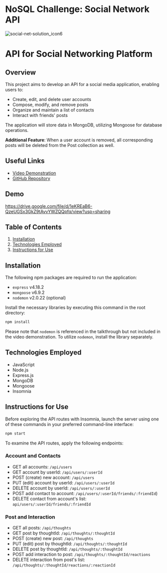 # NoSQL Challenge: Social Network API

![social-net-solution_icon6](https://user-images.githubusercontent.com/113915529/228991431-569833c3-27bf-424c-901a-66d4262aab52.svg)


# API for Social Networking Platform

## Overview

This project aims to develop an API for a social media application, enabling users to:

- Create, edit, and delete user accounts
- Compose, modify, and remove posts 
- Organize and maintain a list of contacts
- Interact with friends' posts 

The application will store data in MongoDB, utilizing Mongoose for database operations.

**Additional Feature**: When a user account is removed, all corresponding posts will be deleted from the Post collection as well.

## Useful Links

- [Video Demonstration](https://drive.google.com/file/d/1OMxufnhKiMKmHG6DrOn8T41RHa73WXCv/view?usp=sharing)
- [GitHub Repository](https://github.com/naodhu)

## Demo

https://drive.google.com/file/d/1eKREaB6-QzeUGSx3GkZ9tAvvYWZQQpfq/view?usp=sharing



## Table of Contents

1. [Installation](#installation)
2. [Technologies Employed](#technologies-employed)
3. [Instructions for Use](#instructions-for-use)

## Installation

The following npm packages are required to run the application:

- `express` v4.18.2
- `mongoose` v6.9.2
- `nodemon` v2.0.22 (optional)

Install the necessary libraries by executing this command in the root directory:

```bash
npm install
```

Please note that `nodemon` is referenced in the talkthrough but not included in the video demonstration. To utilize `nodemon`, install the library separately.

## Technologies Employed

- JavaScript
- Node.js
- Express.js
- MongoDB
- Mongoose
- Insomnia

## Instructions for Use

Before exploring the API routes with Insomnia, launch the server using one of these commands in your preferred command-line interface:

```bash
npm start
```

To examine the API routes, apply the following endpoints:

### Account and Contacts

- GET all accounts: `/api/users`
- GET account by userId: `/api/users/:userId`
- POST (create) new account: `/api/users`
- PUT (edit) account by userId: `/api/users/:userId`
- DELETE account by userId: `/api/users/:userId`
- POST add contact to account: `/api/users/:userId/friends/:friendId`)
- DELETE contact from account's list: `api/users/:userId/friends/:friendId`

### Post and Interaction

- GET all posts: `/api/thoughts`
- GET post by thoughtId: `/api/thoughts/:thoughtId`
- POST (create) new post: `/api/thoughts`
- PUT (edit) post by thoughtId: `/api/thoughts/:thoughtId`
- DELETE post by thoughtId: `/api/thoughts/:thoughtId`
- POST add interaction to post: `/api/thoughts/:thoughtId/reactions`
- DELETE interaction from post's list: `/api/thoughts/:thoughtId/reactions/:reactionId`


